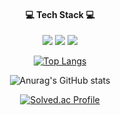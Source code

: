 <div align = "center">

<!--
**bak3839/bak3839** is a ✨ _special_ ✨ repository because its `README.md` (this file) appears on your GitHub profile.

Here are some ideas to get you started:

- 🔭 I’m currently working on ...
- 🌱 I’m currently learning ...
- 👯 I’m looking to collaborate on ...
- 🤔 I’m looking for help with ...
- 💬 Ask me about ...
- 📫 How to reach me: ...
- 😄 Pronouns: ...
- ⚡ Fun fact: ...
-->
  <h4>💻 Tech Stack 💻</h4>
<img src="https://img.shields.io/badge/Java-007396.svg?style=flat-square&logo=Java&logoColor=white"/> 
<img src="https://img.shields.io/badge/C++-00599C?style=flat-square&logo=C%2B%2B&logoColor=white"/> 
<img src="https://img.shields.io/badge/C-A8B9CC?style=flat-square&logo=C&logoColor=white"/>

  
[![Top Langs](https://github-readme-stats.vercel.app/api/top-langs/?username=bak3839&layout=compact&theme=merko)](https://github.com/anuraghazra/github-readme-stats)
  

![Anurag's GitHub stats](https://github-readme-stats.vercel.app/api?username=bak3839&show_icons=true&theme=merko)
  


[![Solved.ac Profile](http://mazassumnida.wtf/api/v2/generate_badge?boj=bak3839)](https://solved.ac/bak3839/)
